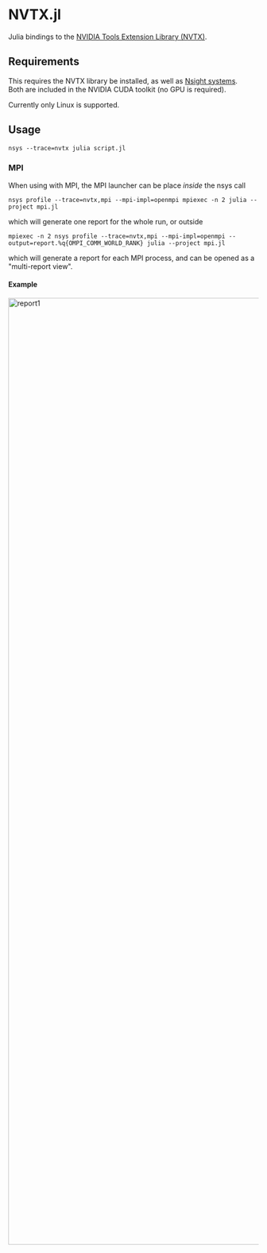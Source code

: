 # NVTX.jl

Julia bindings to the [NVIDIA Tools Extension Library (NVTX)](https://nvidia.github.io/NVTX/doxygen/index.html).

## Requirements

This requires the NVTX library be installed, as well as [Nsight systems](https://docs.nvidia.com/nsight-systems/UserGuide/index.html).\
Both are included in the NVIDIA CUDA toolkit (no GPU is required).

Currently only Linux is supported.

## Usage

```
nsys --trace=nvtx julia script.jl
```

### MPI

When using with MPI, the MPI launcher can be place _inside_ the nsys call
```
nsys profile --trace=nvtx,mpi --mpi-impl=openmpi mpiexec -n 2 julia --project mpi.jl
```
which will generate one report for the whole run, or outside
```
mpiexec -n 2 nsys profile --trace=nvtx,mpi --mpi-impl=openmpi --output=report.%q{OMPI_COMM_WORLD_RANK} julia --project mpi.jl
```
which will generate a report for each MPI process, and can be opened as a "multi-report view".

#### Example

<img width="1904" alt="report1" src="https://user-images.githubusercontent.com/187980/182362221-aea7eb12-a736-406b-807f-1e1c46c406d0.png">
